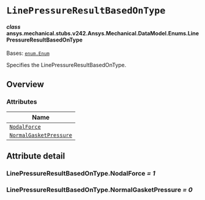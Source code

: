 # `LinePressureResultBasedOnType`

<a id="ansys.mechanical.stubs.v242.Ansys.Mechanical.DataModel.Enums.LinePressureResultBasedOnType"></a>

#### *class* ansys.mechanical.stubs.v242.Ansys.Mechanical.DataModel.Enums.LinePressureResultBasedOnType

Bases: [`enum.Enum`](https://docs.python.org/3/library/enum.html#enum.Enum)

Specifies the LinePressureResultBasedOnType.

<!-- !! processed by numpydoc !! -->

<a id="overview"></a>

## Overview

### Attributes

| Name |
| -------------------------------------------------------------------------------------------------------------------------------------------------------------------- |
| [`NodalForce`](#LinePressureResultBasedOnType.NodalForce) |
| [`NormalGasketPressure`](#LinePressureResultBasedOnType.NormalGasketPressure) |

<a id="attribute-detail"></a>

## Attribute detail

<a id="LinePressureResultBasedOnType.NodalForce"></a>

### LinePressureResultBasedOnType.NodalForce *= 1*

<a id="LinePressureResultBasedOnType.NormalGasketPressure"></a>

### LinePressureResultBasedOnType.NormalGasketPressure *= 0*


